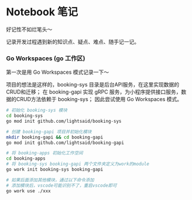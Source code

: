 # Notebook 笔记

好记性不如烂笔头～

记录开发过程遇到新的知识点、疑点、难点、随手记一记。


### Go Workspaces (go 工作区)

第一次是用 Go Workspaces 模式记录一下～

项目的想法是这样的，booking-sys 目录是后台API服务，在这里实现数据的CRUD和迁移；
在 booking-gapi 实现 gRPC 服务，为小程序提供接口服务，数据的CRUD方法依赖于 booking-sys；
因此尝试使用  Go Workspaces 模式。

``` bash
# 初始化 booking-sys 模块
cd booking-sys 
go mod init github.com/lightsaid/booking-sys

# 创建 booking-gapi 项目并初始化模块
mkdir booking-gapi && cd booking-gapi
go mod init github.com/lightsaid/booking-gapi

# 将 booking-apps 初始化工作空间
cd booking-apps
# 将 booking-sys booking-gapi 两个文件夹定义为work的module
go work init booking-sys booking-gapi

# 如果后面添加其他模块，通过以下命令添加
# 添加模块后，vscode可能识别不了，重启vscode即可
go work use ./xxx

```


